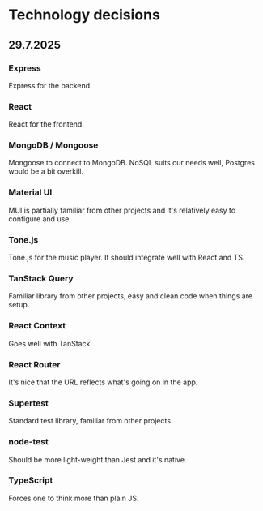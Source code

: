 # Technology decisions

## 29.7.2025

### Express

Express for the backend.

### React

React for the frontend.

### MongoDB / Mongoose

Mongoose to connect to MongoDB. NoSQL suits our needs well, Postgres would be a bit overkill.

### Material UI

MUI is partially familiar from other projects and it's relatively easy to configure and use.

### Tone.js

Tone.js for the music player. It should integrate well with React and TS.

### TanStack Query

Familiar library from other projects, easy and clean code when things are setup.

### React Context

Goes well with TanStack.

### React Router

It's nice that the URL reflects what's going on in the app.

### Supertest

Standard test library, familiar from other projects.

### node-test

Should be more light-weight than Jest and it's native.

### TypeScript

Forces one to think more than plain JS.
